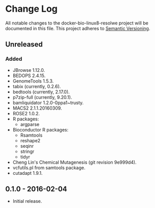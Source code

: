 # Change Log
All notable changes to the docker-bio-linux8-resolwe project will be documented
in this file.
This project adheres to [Semantic Versioning](http://semver.org/).

## Unreleased

### Added

- JBrowse 1.12.0.
- BEDOPS 2.4.15.
- GenomeTools 1.5.3.
- tabix (currently, 0.2.6).
- bedtools (currently, 2.17.0).
- p7zip-full (currently, 9.20.1).
- bamliquidator 1.2.0-0ppa1~trusty.
- MACS2 2.1.1.20160309.
- ROSE2 1.0.2.
- R packages:
  - argparse
- Bioconductor R packages:
  - Rsamtools
  - reshape2
  - seqinr
  - stringr
  - tidyr
- Cheng Lin's Chemical Mutagenesis (git revision 9e999d4).
- vcfutils.pl from samtools package.
- cutadapt 1.9.1.

## 0.1.0 - 2016-02-04

- Initial release.
